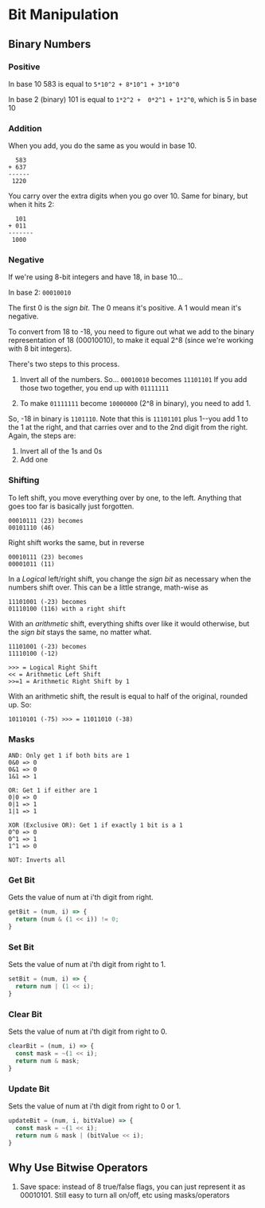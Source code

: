 # Bit Manipulation

## Binary Numbers

### Positive

In base 10 583 is equal to `5*10^2 + 8*10^1 + 3*10^0`

In base 2 (binary) 101 is equal to `1*2^2 +  0*2^1 + 1*2^0`, which is 5 in base 10

### Addition

When you add, you do the same as you would in base 10.

```
  583
+ 637
------
 1220
```

You carry over the extra digits when you go over 10. Same for binary, but when it hits 2:

```
  101
+ 011
-------
 1000
```

### Negative

If we're using 8-bit integers and have 18, in base 10...

In base 2: `00010010`

The first 0 is the *sign bit*. The 0 means it's positive. A 1 would mean it's negative.

To convert from 18 to -18, you need to figure out what we add to the binary representation of 18 (00010010), to make it equal 2^8 (since we're working with 8 bit integers).

There's two steps to this process.

1. Invert all of the numbers. So...
    `00010010` becomes
    `11101101`
    If you add those two together, you end up with
    `01111111`

2. To make `01111111` become `10000000` (2^8 in binary), you need to add 1.

So, -18 in binary is `1101110`. Note that this is `11101101` plus 1--you add 1 to the 1 at the right, and that carries over and to the 2nd digit from the right. Again, the steps are:

1. Invert all of the 1s and 0s
2. Add one

### Shifting

To left shift, you move everything over by one, to the left. Anything that goes too far is basically just forgotten.

```
00010111 (23) becomes
00101110 (46)
```

Right shift works the same, but in reverse

```
00010111 (23) becomes
00001011 (11)
```

In a *Logical* left/right shift, you change the *sign bit* as necessary when the numbers shift over. This can be a little strange, math-wise as 

```
11101001 (-23) becomes
01110100 (116) with a right shift
```

With an *arithmetic* shift, everything shifts over like it would otherwise, but the *sign bit* stays the same, no matter what.

```
11101001 (-23) becomes
11110100 (-12)
```

```
>>> = Logical Right Shift
<< = Arithmetic Left Shift
>>=1 = Arithmetic Right Shift by 1
```

With an arithmetic shift, the result is equal to half of the original, rounded up. So:

```
10110101 (-75) >>> = 11011010 (-38)
```

### Masks

```
AND: Only get 1 if both bits are 1
0&0 => 0
0&1 => 0
1&1 => 1

OR: Get 1 if either are 1
0|0 => 0
0|1 => 1
1|1 => 1

XOR (Exclusive OR): Get 1 if exactly 1 bit is a 1
0^0 => 0
0^1 => 1
1^1 => 0

NOT: Inverts all
```

### Get Bit

Gets the value of num at i'th digit from right.

```javascript
getBit = (num, i) => {
  return (num & (1 << i)) != 0;
}
```

### Set Bit

Sets the value of num at i'th digit from right to 1.

```javascript
setBit = (num, i) => {
  return num | (1 << i);
}
```

### Clear Bit

Sets the value of num at i'th digit from right to 0.

```javascript
clearBit = (num, i) => {
  const mask = ~(1 << i);
  return num & mask;
}
```

### Update Bit

Sets the value of num at i'th digit from right to 0 or 1.

```javascript
updateBit = (num, i, bitValue) => {
  const mask = ~(1 << i);
  return num & mask | (bitValue << i);
}
```

## Why Use Bitwise Operators

1. Save space: instead of 8 true/false flags, you can just represent it as 00010101. Still easy to turn all on/off, etc using masks/operators